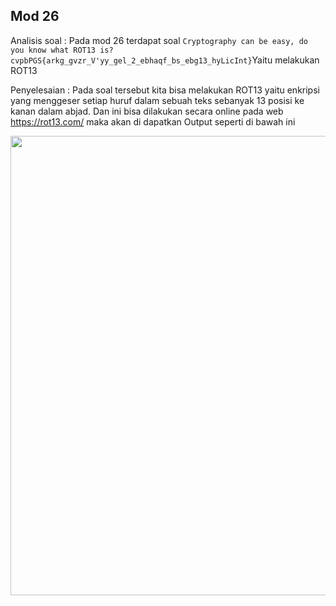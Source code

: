 ## Mod 26
Analisis soal : 
Pada mod 26 terdapat soal ```Cryptography can be easy, do you know what ROT13 is? cvpbPGS{arkg_gvzr_V'yy_gel_2_ebhaqf_bs_ebg13_hyLicInt}```Yaitu melakukan ROT13

Penyelesaian : 
Pada soal tersebut kita bisa melakukan ROT13 yaitu enkripsi yang menggeser setiap huruf dalam sebuah teks sebanyak 13 posisi ke kanan dalam abjad. Dan ini bisa dilakukan secara online pada web https://rot13.com/ maka akan di dapatkan Output seperti di bawah ini  

<img src="https://github.com/Naraduhita/kripto-picoctf-writeup/assets/96894117/ad1c5eb9-f349-462a-ab71-584e72dd908b" height="735" />

